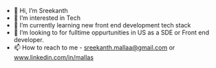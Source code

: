 - 👋 Hi, I’m Sreekanth
- 👀 I’m interested in Tech 
- 🌱 I’m currently learning new front end development tech stack
- 💞️ I’m looking to for fulltime oppurtunities in US as a SDE or Front end developer.
- 📫 How to reach to me - sreekanth.mallaa@gmail.com or www.linkedin.com/in/mallas

<!---
sxm66781/sxm66781 is a ✨ special ✨ repository because its `README.md` (this file) appears on your GitHub profile.
You can click the Preview link to take a look at your changes.
--->
